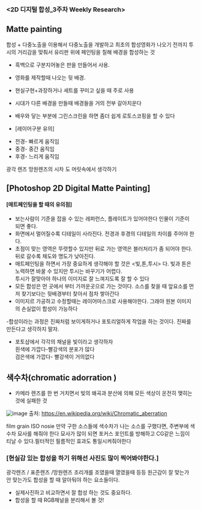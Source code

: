 ### <2D 디지털 합성_3주차 Weekly Research> 


## Matte painting
합성 + 다중노출을 이용해서 다중노출을 개발하고 최초의 합성영화가 나오기 전까지 
투시의 거리감을 맞춰서 유리판 위에 페인팅을 칠해 배경을 합성하는 것

* 흑백으로 구분지어놓은 판을 만들어서 사용.
* 영화를 제작할때 나오는 뒷 배경.
* 현실구현+과장하거나 세트를 꾸미고 싶을 때 주로 사용 
* 시대가 다른 배경을 만들때 배경들을 거의 전부 갈아치운다 
* 배우와 닿는 부분에 그린스크린을 하면 좀더 쉽게 로토스코핑을 할 수 있다 





* [레이어구분 유의]

- 전경- 빠르게 움직임  
- 중경- 중간 움직임  
- 후경- 느리게 움직임   

광각 렌즈 망원렌즈의 시차 도 머릿속에서  생각하기  
## [Photoshop 2D Digital Matte Painting]

#### [매트페인팅을 할 때의 유의점]

- 보는사람이 기준을 잡을 수 있는 레퍼런스, 플레이트가 있어야한다 인물이 기준이 되면 좋다.
- 화면에서 멀어질수록 디테일이 사라진다. 전경과 후경의 디테일의 차이를 주어야 한다.
- 초점이 맞는 영역은 뚜렷할수 있지만 뒤로 가는 영역은 블러처리가 좀 되어야 한다. 뒤로 갈수록 채도와 명도가 낮아진다.
- 매트페인팅을 하면서 가장 중요하게 생각해야 할 것은 <빛,톤,투시> 다. 빛과 톤은 노력하면 바꿀 수 있지만 투시는 바꾸기가 어렵다.  
  투시가 잘맞아야 하나의 이미지로 잘 느껴지도록 잘 할 수 있다  
- 모든 합성은 먼 곳에서 부터 가까운곳으로 가는 것이다. 소스를 찾을 때 앞요소를 먼저 찾기보다는 뒷배경부터 찾아서 점차 쌓아간다 
- 이미지르 가공하고 수정할때는 레이어마스크로 사용해야한다. 그래야 원본 이미지의 손실없이 합성이 가능하다

-합성이라는 과정은 진짜처럼 보이게하거나 포토리얼하게 작업을 하는 것이다. 진짜를 만든다고 생각하지 말자.  

- 포토샵에서 각각의 채널을 빛이라고 생각하자    
  흰색에 가깝다-빨강색의 분포가 많다   
  검은색에 가깝다- 빨강색이 거의없다 

## 색수차(chromatic adorration )

- 카메라 렌즈를 한 번 거치면서 빛의 왜곡과 분산에 의해 모든 색상이 온전히 맺히는 것에 실패한 것

![image](https://user-images.githubusercontent.com/112764860/208296516-a8b63e6e-4d94-41a5-a56d-7b7daef3a8d5.png)
출처: https://en.wikipedia.org/wiki/Chromatic_aberration

film grain ISO nosie
만약 구한 소스들에 색수차가 나는 소스를 구했다면, 주변부에 색수차 묘사를 해줘야 한다 
묘사가 많이 되면 포커스 포인트를 방해하고 CG같은 느낌이 티날 수 있다.필터적인 필름적인 효과도 통일시켜줘야한다 



### [현실감 있는 합성을 하기 위해선 사진도 많이 찍어봐야한다.]
광각렌즈 / 표준렌즈 /망원렌즈 
조리개를 조였을때 열였을때 등등 
원근감이 잘 맞는가 안 맞는가도 합성을 할 때 알아둬야 하는 요소들이다.

- 실제사진하고 비교하면서 잘 합성 하는 것도 중요하다.
- 합성을 할 때 RGB채널을 분리해서 볼 것! 
